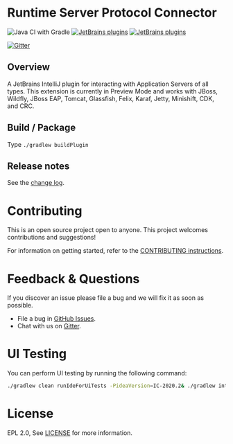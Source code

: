 # Runtime Server Protocol Connector
[plugin-repo]: https://plugins.jetbrains.com/plugin/16072-runtime-server-protocol-connector-by-red-hat
[plugin-version-svg]: https://img.shields.io/jetbrains/plugin/v/16072-runtime-server-protocol-connector-by-red-hat.svg
[plugin-downloads-svg]: https://img.shields.io/jetbrains/plugin/d/16072-runtime-server-protocol-connector-by-red-hat.svg

![Java CI with Gradle](https://github.com/redhat-developer/intellij-rsp/workflows/Java%20CI%20with%20Gradle/badge.svg)
[![JetBrains plugins][plugin-version-svg]][plugin-repo]
[![JetBrains plugins][plugin-downloads-svg]][plugin-repo]

[![Gitter](https://badges.gitter.im/redhat-developer/server-connector.svg)](https://gitter.im/redhat-developer/server-connector)

## Overview

A JetBrains IntelliJ plugin for interacting with Application Servers of all types. This extension is currently in Preview Mode and works with JBoss, Wildfly, JBoss EAP, Tomcat, Glassfish, Felix, Karaf, Jetty, Minishift, CDK, and CRC. 

## Build / Package
Type `./gradlew buildPlugin`

## Release notes

See the [change log][plugin-repo].

Contributing
============
This is an open source project open to anyone. This project welcomes contributions and suggestions!

For information on getting started, refer to the [CONTRIBUTING instructions](CONTRIBUTING.md).


Feedback & Questions
====================
If you discover an issue please file a bug and we will fix it as soon as possible.
* File a bug in [GitHub Issues](https://github.com/redhat-developer/intellij-rsp/issues).
* Chat with us on [Gitter](https://gitter.im/redhat-developer/server-connector).

UI Testing
==========
You can perform UI testing by running the following command:
```sh
./gradlew clean runIdeForUiTests -PideaVersion=IC-2020.2& ./gradlew integrationTest
```

License
=======
EPL 2.0, See [LICENSE](LICENSE) for more information.
